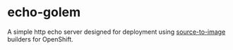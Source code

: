 # echo-golem
A simple http echo server designed for deployment using
[source-to-image](https://github.com/openshift/source-to-image) builders for
OpenShift.
